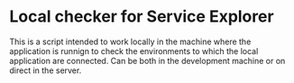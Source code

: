 # Local checker for Service Explorer

This is a script intended to work locally in the machine where the application is runnign to check the environments to which the local application are connected. Can be both in the development machine or on direct in the server.
